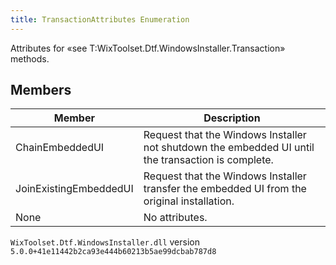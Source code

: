 ```yaml
---
title: TransactionAttributes Enumeration
---
```

Attributes for «see T:WixToolset.Dtf.WindowsInstaller.Transaction» methods.
## Members
| Member | Description |
| ------ | ----------- |
| ChainEmbeddedUI | Request that the Windows Installer not shutdown the embedded UI until the transaction is complete. |
| JoinExistingEmbeddedUI | Request that the Windows Installer transfer the embedded UI from the original installation. |
| None | No attributes. |
`WixToolset.Dtf.WindowsInstaller.dll` version `5.0.0+41e11442b2ca93e444b60213b5ae99dcbab787d8`
